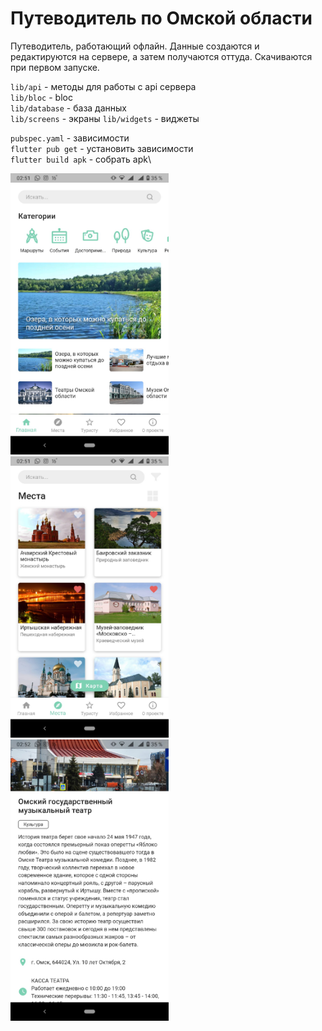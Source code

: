 # Путеводитель по Омской области

Путеводитель, работающий офлайн. Данные создаются и редактируются на сервере, а затем получаются оттуда.
Скачиваются при первом запуске.

`lib/api` - методы для работы с api сервера\
`lib/bloc` - bloc \
`lib/database` - база данных\
`lib/screens` - экраны
`lib/widgets` - виджеты

`pubspec.yaml` - зависимости\
`flutter pub get` - установить зависимости\
`flutter build apk` - собрать apk\

<img src='assets/1.jpg' height='450'>
<img src='assets/2.jpg' height='450'>
<img src='assets/3.jpg' height='450'>